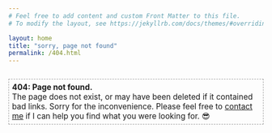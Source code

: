 ```yaml
---
# Feel free to add content and custom Front Matter to this file.
# To modify the layout, see https://jekyllrb.com/docs/themes/#overriding-theme-defaults

layout: home
title: "sorry, page not found"
permalink: /404.html
---
```

<p style="position:relative;top:12px;font-size:1.1em;border:1px dashed #999;padding:6px;"><strong>404: Page not found.</strong><br>The page does not exist, or may have been deleted if it contained bad links. Sorry for the inconvenience. Please feel free to <a href="https://joejenett.com/contact/">contact me</a> if I can help you find what you were looking for. 😎</p>